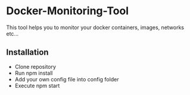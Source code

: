 # Docker-Monitoring-Tool
This tool helps you to monitor your docker containers, images, networks etc...

## Installation
- Clone repository
- Run npm install
- Add your own config file into config folder
- Execute npm start

